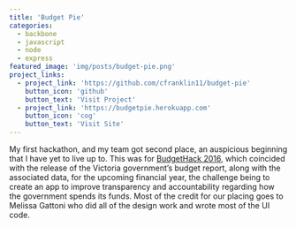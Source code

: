 ```yaml
---
title: 'Budget Pie'
categories:
  - backbone
  - javascript
  - node
  - express
featured_image: 'img/posts/budget-pie.png'
project_links:
  - project_link: 'https://github.com/cfranklin11/budget-pie'
    button_icon: 'github'
    button_text: 'Visit Project'
  - project_link: 'https://budgetpie.herokuapp.com'
    button_icon: 'cog'
    button_text: 'Visit Site'
---
```


My first hackathon, and my team got second place, an auspicious beginning that I have yet to live up to. This was for [BudgetHack 2016](https://www.premier.vic.gov.au/victoria-hosts-first-of-a-kind-budget-hack/), which coincided with the release of the Victoria government’s budget report, along with the associated data, for the upcoming financial year, the challenge being to create an app to improve transparency and accountability regarding how the government spends its funds. Most of the credit for our placing goes to Melissa Gattoni who did all of the design work and wrote most of the UI code.